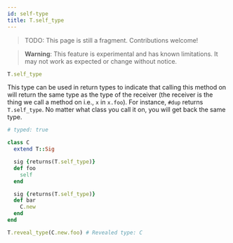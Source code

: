```yaml
---
id: self-type
title: T.self_type
---
```


> TODO: This page is still a fragment. Contributions welcome!

> **Warning**: This feature is experimental and has known limitations. It may
> not work as expected or change without notice.

```ruby
T.self_type
```

This type can be used in return types to indicate that calling this method on
will return the same type as the type of the receiver (the receiver is the thing
we call a method on i.e., `x` in `x.foo`). For instance, `#dup` returns
`T.self_type`. No matter what class you call it on, you will get back the same
type.

```ruby
# typed: true

class C
  extend T::Sig

  sig {returns(T.self_type)}
  def foo
    self
  end

  sig {returns(T.self_type)}
  def bar
    C.new
  end
end

T.reveal_type(C.new.foo) # Revealed type: C
```

